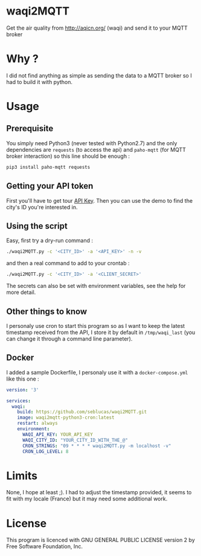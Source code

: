 # waqi2MQTT
Get the air quality from http://aqicn.org/ (waqi) and send it to your MQTT broker 

# Why ?

I did not find anything as simple as sending the data to a MQTT broker so I had to build it with python.

# Usage

## Prerequisite

You simply need Python3 (never tested with Python2.7) and the only dependencies are `requests` (to access the api) and `paho-mqtt` (for MQTT broker interaction) so this line should be enough  :

```bash
pip3 install paho-mqtt requests
```

## Getting your API token

First you'll have to get tour [API Key](http://aqicn.org/data-platform/token/#/). Then you can use the demo to find the city's ID you're interested in.

## Using the script

Easy, first try a dry-run command :

```bash
./waqi2MQTT.py -c '<CITY_ID>' -a '<API_KEY>' -n -v
```

and then a real command to add to your crontab :

```bash
./waqi2MQTT.py -c '<CITY_ID>' -a '<CLIENT_SECRET>'
```

The secrets can also be set with environment variables, see the help for more detail.

## Other things to know

I personaly use cron to start this program so as I want to keep the latest timestamp received from the API, I store it by default in `/tmp/waqi_last` (you can change it through a command line parameter).

## Docker

I added a sample Dockerfile, I personaly use it with a `docker-compose.yml` like this one :

```yml
version: '3'

services:
  waqi:
    build: https://github.com/seblucas/waqi2MQTT.git
    image: waqi2mqtt-python3-cron:latest
    restart: always
    environment:
      WAQI_API_KEY: YOUR_API_KEY
      WAQI_CITY_ID: "YOUR_CITY_ID_WITH_THE_@"
      CRON_STRINGS: "09 * * * * waqi2MQTT.py -m localhost -v"
      CRON_LOG_LEVEL: 8
```

# Limits

None, I hope at least ;). I had to adjust the timestamp provided, it seems to fit with my locale (France) but it may need some additional work. 

# License

This program is licenced with GNU GENERAL PUBLIC LICENSE version 2 by Free Software Foundation, Inc.
